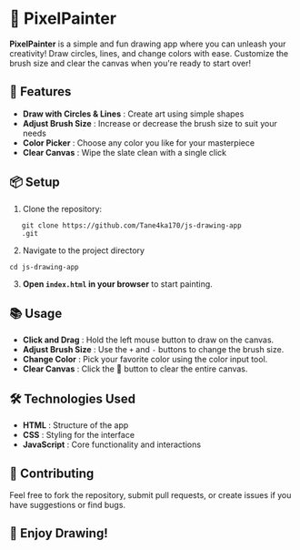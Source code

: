 # 🎨 PixelPainter

**PixelPainter** is a simple and fun drawing app where you can unleash your creativity! Draw circles, lines, and change colors with ease. Customize the brush size and clear the canvas when you're ready to start over!

## 🚀 Features

- **Draw with Circles & Lines** : Create art using simple shapes
- **Adjust Brush Size** : Increase or decrease the brush size to suit your needs
- **Color Picker** : Choose any color you like for your masterpiece
- **Clear Canvas** : Wipe the slate clean with a single click

## 📦 Setup

1. Clone the repository:

```
   git clone https://github.com/Tane4ka170/js-drawing-app
   .git
```

2. Navigate to the project directory

```
cd js-drawing-app
```

3. **Open `index.html` in your browser** to start painting.

## 📚 Usage

- **Click and Drag** : Hold the left mouse button to draw on the canvas.
- **Adjust Brush Size** : Use the `+` and `-` buttons to change the brush size.
- **Change Color** : Pick your favorite color using the color input tool.
- **Clear Canvas** : Click the 💩 button to clear the entire canvas.

## 🛠️ Technologies Used

- **HTML** : Structure of the app
- **CSS** : Styling for the interface
- **JavaScript** : Core functionality and interactions

## 🤝 Contributing

Feel free to fork the repository, submit pull requests, or create issues if you have suggestions or find bugs.

## 🎉 Enjoy Drawing!
